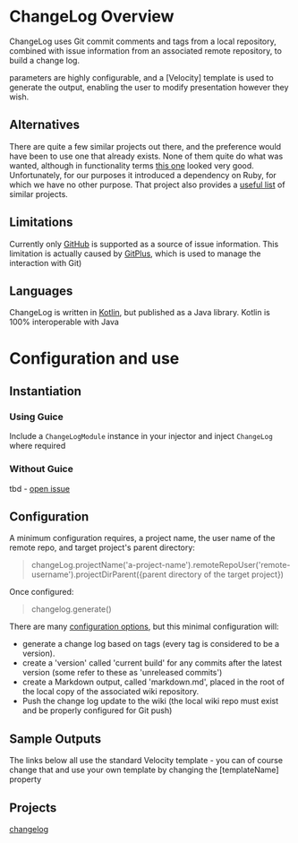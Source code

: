 # ChangeLog Overview

ChangeLog uses Git commit comments and tags from a local repository, combined with issue information from an associated remote repository, to build a change log.

parameters are highly configurable, and a [Velocity] template is used to generate the output, enabling the user to modify presentation however they wish.
 
## Alternatives
  
There are quite a few similar projects out there, and the preference would have been to use one that already exists.  None of them quite do what was wanted, although in functionality terms [this one](https://github.com/skywinder/Github-Changelog-Generator) looked very good.  Unfortunately, for our purposes it introduced a dependency on Ruby, for which we have no other purpose.
That project also provides a [useful list](https://github.com/skywinder/Github-Changelog-Generator/wiki/Alternatives) of similar projects.

## Limitations
Currently only [GitHub](https://github.com) is supported as a source of issue information.  This limitation is actually caused by [GitPlus](https://github.com/davidsowerby/gitplus), which is used to manage the interaction with Git)

## Languages

ChangeLog is written in [Kotlin](https://kotlinlang.org/), but published as a Java library.  Kotlin is 100% interoperable with Java

# Configuration and use

## Instantiation

### Using Guice

Include a `ChangeLogModule` instance in your injector and inject `ChangeLog` where required

### Without Guice

tbd - [open issue](https://github.com/davidsowerby/changelog/issues/6) 

## Configuration

A minimum configuration requires, a project name, the user name of the remote repo, and target project's parent directory:

> changeLog.projectName('a-project-name').remoteRepoUser('remote-username').projectDirParent({parent directory of the target project})

Once configured:

> changelog.generate()

There are many [configuration options](configuration.md), but this minimal configuration will:

- generate a change log based on tags (every tag is considered to be a version).
- create a 'version' called 'current build' for any commits after the latest version (some refer to these as 'unreleased commits')
- create a Markdown output, called 'markdown.md', placed in the root of the local copy of the associated wiki repository.
- Push the change log update to the wiki (the local wiki repo must exist and be properly configured for Git push)


## Sample Outputs

The links below all use the standard Velocity template - you can of course change that and use your own template by changing the [templateName] property

Projects
--------

[changelog](https://github.com/davidsowerby/changelog/wiki/changelog)